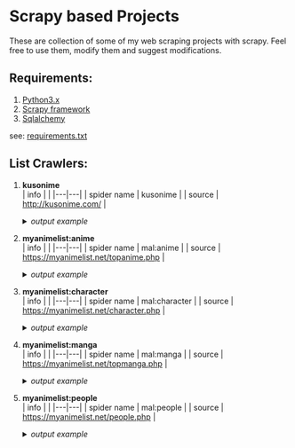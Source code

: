 
# Scrapy based Projects
These are collection of some of my web scraping projects with scrapy. Feel free to use them, modify them and suggest modifications.

## Requirements:
1. [Python3.x](https://www.python.org/)
2. [Scrapy framework](https://scrapy.org/)
3. [Sqlalchemy](https://sqlalchemy.org)

see: [requirements.txt](/requirements.txt)

## List Crawlers:
1. **kusonime**</br>
   | info |  |
   |---|---|
   | spider name | kusonime |
   | source | http://kusonime.com/ |

   <details>
     <summary><i>output example</i></summary>

      </br>

      | id | title | url | genre | thumbnail | japanese | seasons | producers | type | status | total_episode | score | duration | released_on | sinopsis | download_data |
      |---|---|---|---|---|---|---|---|---|---|---|---|---|---|---|---|
      | 1 | Hanabi-chan wa Okuregachi | https://kusonime.com/hanabichan-batch- [...] | [ "Comedy", "Spring 2022" ] | https://kusonime.com/wp- [...] | ハナビちゃんは遅れがち | Spring 2022 | N/A | TV Series | Ongoing | ? | 6.12 | 4 min. per ep. | Jul 10, 2022 | Hanabi-chan wa Okuregachi | [ { "name": "Download Hanabi-chan wa [...] |
      | 2 | Yuuki Yuuna wa Yuusha de Aru: Yuusha no Shou | https://kusonime.com/yuuki-yuuna-wa-yuusha- [...] | [ "Drama", "Fantasy", "Magic", "Slice of [...] | https://kusonime.com/wp- [...] | 結城友奈は勇者である -勇者の章- | Fall 2017 | Pony Canyon | BD | Completed | 6 | 7.64 | 24 min. per ep. | Nov 25, 2017 | Yuuki Yuuna wa Yuusha de Aru: Yuusha no Shou | [ { "name": "Download Yuuki Yuuna wa Yuusha [...] |
      | 3 | Xiao Mo Tou Baolu La! (Busted! Darklord) | https://kusonime.com/xiao-mo-tou-baolu-la- [...] | [ "Comedy", "Anime ONA" ] | https://kusonime.com/wp- [...] | 小魔头暴露啦！ | Anime ONA | N/A | ONA | Completed | 26 | 6.38 | 8 min. per ep. | Jan 15, 2022 | Xiao Mo Tou Baolu La! (Busted! Darklord) | [ { "name": "Download Xiao Mo Tou Baolu La! [...] |
      | 4 | TENSURA : Sukuwareru Ramiris | https://kusonime.com/sukuwareru-ramiris- [...] | [ "Comedy", "Fantasy", "Anime ONA" ] | https://kusonime.com/wp- [...] | 救われるラミリス | Anime ONA | N/A | ONA | Completed | 2 | 6.18 | 2 min. per ep. | Mar 19, 2022 | TENSURA : Sukuwareru Ramiris | [ { "name": "Download TENSURA : Sukuwareru [...] |
      | 5 | Steamboy | https://kusonime.com/steamboy-bd-subtitle- [...] | [ "Action", "Adventure", "Drama", [...] | https://kusonime.com/wp- [...] | スチームボーイ | Anime Movie | Bandai Visual, Dentsu, TBS, Imagica, Bandai, [...] | Movie | Completed | 1 | 7.33 | 2 hr. 6 min. | Jul 17, 2004 | Steamboy | [ { "name": "Download Movie Steamboy BD [...] |

      _and more.._

   </details>

1. **myanimelist:anime**</br>
   | info |  |
   |---|---|
   | spider name | mal:anime |
   | source | https://myanimelist.net/topanime.php |

   <details>
     <summary><i>output example</i></summary>

      </br>

      | id | title | url | synonyms | japanese | french | type | episodes | status | aired | premiered | broadcast | producers | licensors | studios | source | genres | theme | demographic | duration | rating | score | ranked | popularity | members | favorites | synopsis | german | spanish |
      |---|---|---|---|---|---|---|---|---|---|---|---|---|---|---|---|---|---|---|---|---|---|---|---|---|---|---|---|---|
      | 1 | Fullmetal Alchemist: Brotherhood | [...] | Hagane no Renkinjutsushi: Fullmetal [...] | 鋼の錬金術師 FULLMETAL ALCHEMIST | Fullmetal Alchemist Brotherhood | TV | 64 | Finished Airing | Apr 5, 2009 to Jul 4, 2010 | Spring 2009 | Sundays at 17:00 (JST) | [ "Aniplex", "Mainichi Broadcasting System", [...] | [ "Aniplex of America", "Funimation" ] | Bones | Manga | [ "Action", "Adventure", "Drama", "Fantasy" ] | [ "Military" ] | [ "Shounen" ] | 24 min. per ep. | R - 17+ (violence & profanity) | 9.13 | #1 | #3 | 2,962,215 | 206,625 | After a horrific alchemy experiment goes [...] |  |  |
      | 2 | Attack on Titan Season 3 Part 2 | [...] |  | 進撃の巨人 Season3 Part.2 | L'Attaque des Titans Saison 3 Partie 2 | TV | 10 | Finished Airing | Apr 29, 2019 to Jul 1, 2019 | Spring 2019 | Mondays at 00:10 (JST) | [ "Dentsu", "Kodansha", "Mainichi [...] | Funimation | Wit Studio | Manga | [ "Action", "Drama" ] | [ "Gore", "Military", "Survival" ] | [ "Shounen" ] | 23 min. per ep. | R - 17+ (violence & profanity) | 9.07 | #5 | #28 | 1,907,439 | 52,330 | Seeking to restore humanity's diminishing [...] | Attack on Titan Staffel 3 Teil 2 | Ataque a los Titanes Temporada 3 Parte 2 |
      | 3 | Hunter x Hunter | [...] | HxH (2011) | HUNTER×HUNTER（ハンター×ハンター） | Hunter X Hunter | TV | 148 | Finished Airing | Oct 2, 2011 to Sep 24, 2014 | Fall 2011 | Sundays at 10:55 (JST) | [ "Nippon Television Network", "Shueisha", "VAP" ] | VIZ Media | Madhouse | Manga | [ "Action", "Adventure", "Fantasy" ] |  | [ "Shounen" ] | 23 min. per ep. | PG-13 - Teens 13 or older | 9.04 | #9 | #10 | 2,446,950 | 187,355 | Hunters devote themselves to accomplishing [...] | Hunter x Hunter | Hunter x Hunter |
      | 4 | Gintama: The Very Final | [...] |  | 銀魂 THE FINAL |  | Movie | 1 | Finished Airing | Jan 8, 2021 |  |  | [ "TV Tokyo", "Warner Bros. Japan" ] | Eleven Arts | Bandai Namco Pictures | Manga | [ "Action", "Comedy", "Drama", "Sci-Fi" ] | [ "Gag Humor", "Historical", "Parody", "Samurai" ] | [ "Shounen" ] | 1 hr. 44 min. | PG-13 - Teens 13 or older | 9.05 | #7 | #1651 | 110,809 | 3,723 | Two years have passed following the [...] | N/A |  |
      | 5 | Fruits Basket: The Final Season | [...] | Fruits Basket 3rd Season, Fruits Basket [...] | フルーツバスケット The Final | Fruits Basket Saison 3 | TV | 13 | Finished Airing | Apr 6, 2021 to Jun 29, 2021 | Spring 2021 | Tuesdays at 01:30 (JST) | [ "8PAN", "Avex Pictures", "Hakusensha", [...] | Funimation | TMS Entertainment | Manga | [ "Drama", "Romance", "Supernatural" ] |  | [ "Shoujo" ] | 23 min. per ep. | PG-13 - Teens 13 or older | 9.03 | #10 | #512 | 369,591 | 17,092 | Hundreds of years ago, the Chinese Zodiac [...] | Fruits Basket Staffel 3 | Fruits Basket: The Final Season |

      _and more.._

   </details>

1. **myanimelist:character**</br>
   | info |  |
   |---|---|
   | spider name | mal:character |
   | source | https://myanimelist.net/character.php |

   <details>
     <summary><i>output example</i></summary>

      </br>

      | id | name | url | japanese | source | favorites | biodata | description |
      |---|---|---|---|---|---|---|---|
      | 1 | Lelouch Lamperouge | [...] | ルルーシュ・ランペルージ | Code Geass: Hangyaku no Lelouch | 157,542 | { "code geass": "Fukkatsu no Lelouch", [...] | Remove from Favorites Add to Favorites [...] |
      | 2 | Rintarou Okabe | [...] | 岡部 倫太郎 | Steins;Gate | 89,325 | { "age": "18 (Steins;Gate), 19 (Steins;Gate [...] | Remove from Favorites Add to Favorites [...] |
      | 3 | Light Yagami | https://myanimelist.net/character/80/Light_Yagami | 夜神 月 | Death Note | 89,899 | { "death note": "Rewrite", "birthdate": [...] | Remove from Favorites Add to Favorites [...] |
      | 4 | Zoro Roronoa | https://myanimelist.net/character/62/Zoro_Roronoa | ロロノア・ゾロ | One Piece | 95,845 | { "one piece": "Roronoa Zoro, Umi ni Chiru", [...] | Remove from Favorites Add to Favorites [...] |
      | 5 | Killua Zoldyck | [...] | キルア=ゾルディック | Hunter x Hunter | 88,951 | { "hunter x hunter": "Greed Island Final", [...] | Remove from Favorites Add to Favorites [...] |

      _and more.._

   </details>

1. **myanimelist:manga**</br>
   | info |  |
   |---|---|
   | spider name | mal:manga |
   | source | https://myanimelist.net/topmanga.php |

   <details>
     <summary><i>output example</i></summary>

      </br>

      | id | title | url | synonyms | japanese | type | volumes | chapters | status | published | genres | themes | demographic | serialization | authors | score | ranked | popularity | members | favorites | synopsis | french | german | spanish |
      |---|---|---|---|---|---|---|---|---|---|---|---|---|---|---|---|---|---|---|---|---|---|---|---|
      | 1 | Berserk | https://myanimelist.net/manga/2/Berserk | Berserk: The Prototype | ベルセルク | Manga | Unknown | Unknown | Publishing | Aug 25, 1989 to ? | [ "Action", "Adventure", "Award Winning", [...] | [ "Gore", "Military", "Mythology", [...] | [ "Seinen" ] | Young Animal | [ "(Art)", "(Story & Art),", "Miura, [...] | 9.46 | #1 | #2 | 561,175 | 105,629 | Guts, a former mercenary now known as the [...] |  |  |  |
      | 2 | Vagabond | https://myanimelist.net/manga/656/Vagabond |  | バガボンド | Manga | 37 | 327 | On Hiatus | Sep 3, 1998 to May 21, 2015 | [ "Action", "Adventure", "Award Winning" ] | [ "Historical", "Samurai" ] | [ "Seinen" ] | Morning | [ "(Story & Art),", "(Story)", "Inoue, [...] | 9.19 | #4 | #16 | 290,247 | 30,782 | In 16th-century Japan, Shinmen Takezou is a [...] |  |  |  |
      | 3 | キングダム | https://myanimelist.net/manga/16765/Kingdom |  |  | Manga | Unknown | Unknown | Publishing | Jan 26, 2006 to ? | [ "Action", "Award Winning" ] | [ "Historical", "Military" ] | [ "Seinen" ] | Young Jump | [ "(Story & Art)", "Hara, Yasuhisa" ] | 8.98 | #11 | #58 | 143,069 | 12,875 | During the Warring States period in China, [...] |  |  |  |
      | 4 | Grand Blue Dreaming | https://myanimelist.net/manga/70345/Grand_Blue |  | ぐらんぶる | Manga | Unknown | Unknown | Publishing | Apr 7, 2014 to ? | [ "Comedy" ] |  | [ "Seinen" ] | good! Afternoon | [ "(Art)", "(Story),", "Inoue, Kenji", [...] | 9.03 | #9 | #50 | 150,649 | 15,320 | Among the seaside town of Izu's ocean waves [...] |  |  |  |
      | 5 | ジョジョの奇妙な冒険 Part7 STEEL BALL RUN | [...] | JoJo's Bizarre Adventure Part 7: Steel Ball [...] |  | Manga | 24 | 96 | Finished | Jan 19, 2004 to Apr 19, 2011 | [ "Action", "Adventure", "Mystery", [...] | [ "Historical" ] | [ "Seinen", "Shounen" ] | Ultra Jump | [ "(Story & Art)", "Araki, Hirohiko" ] | 9.28 | #2 | #27 | 212,356 | 35,943 | In the American Old West, the world's [...] | Steel Ball Run |  |  |

      _and more.._

   </details>

1. **myanimelist:people**</br>
   | info |  |
   |---|---|
   | spider name | mal:people |
   | source | https://myanimelist.net/people.php |

   <details>
     <summary><i>output example</i></summary>

      </br>

      | id | name | url | image_url | given_name | birthday | member_favorites | description | alternate_names | height | weight | blood_type | hometown | favourite_animal | favourite_mangaka | favourite_music | hobbies | skills | pets | debut_role |
      |---|---|---|---|---|---|---|---|---|---|---|---|---|---|---|---|---|---|---|---|
      | 1 | Miyazaki, Hayao | https://myanimelist.net/people/1870/Hayao_Miyazaki | [...] | 駿 | Jan 5, 1941 | 66,974 | Miyazaki, the second of four brothers, was [...] |  |  |  |  |  |  |  |  |  |  |  |  |
      | 2 | Kamiya, Hiroshi | https://myanimelist.net/people/118/Hiroshi_Kamiya | [...] | 浩史 | Matsudo, Chiba Prefecture, Japan | 103,260 | Kamiya Hiroshi went to Aoni Juku and decided [...] | ヒロC, HiroC, Kamiyan | 167 cm (5'6") | 53 kg (117 lbs) | A |  |  |  |  |  |  |  |  |
      | 3 | Oda, Eiichiro | https://myanimelist.net/people/1881/Eiichiro_Oda | [...] | 栄一郎 | Jan 1, 1975 | 47,763 | Favourite Real-Life Pirate: Edward Teach [...] |  |  |  | A | Kumamoto, Japan | Big gentle dogs | Akira Toriyama | '70s soul music |  |  |  |  |
      | 4 | Miyano, Mamoru | https://myanimelist.net/people/65/Mamoru_Miyano | [...] | 真守 | Jun 8, 1983 | 86,711 | Mamoru Miyano won Best Voice Actor award in [...] |  | 182 cm | 70 kg | B | Saitama, Japan |  |  |  | singing, soccer | harmonica, harp |  |  |
      | 5 | Hayami, Saori | https://myanimelist.net/people/869/Saori_Hayami | [...] | Saori Matsuo (松尾 沙織) | May 29, 1991 | 57,364 | Member of duet "Blue Drops" with Yoshida [...] | Saori Matsuo, 松尾 沙織 | 164 cm |  | AB | Tokyo, Japan |  |  |  |  |  |  |  |

      _and more.._

   </details>

